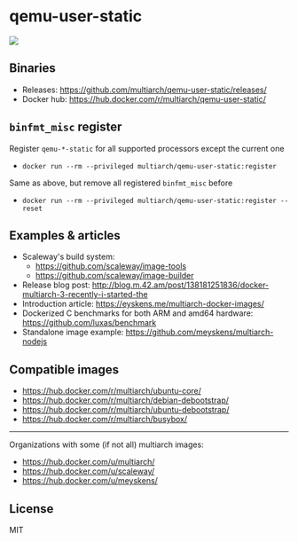 # qemu-user-static

![](https://raw.githubusercontent.com/multiarch/dockerfile/master/logo.jpg)

## Binaries

* Releases: https://github.com/multiarch/qemu-user-static/releases/
* Docker hub: https://hub.docker.com/r/multiarch/qemu-user-static/

## `binfmt_misc` register

Register `qemu-*-static` for all supported processors except the current one

* `docker run --rm --privileged multiarch/qemu-user-static:register`

Same as above, but remove all registered `binfmt_misc` before

* `docker run --rm --privileged multiarch/qemu-user-static:register --reset`

## Examples & articles

* Scaleway's build system:
  * https://github.com/scaleway/image-tools
  * https://github.com/scaleway/image-builder
* Release blog post: http://blog.m.42.am/post/138181251836/docker-multiarch-3-recently-i-started-the
* Introduction article: https://eyskens.me/multiarch-docker-images/
* Dockerized C benchmarks for both ARM and amd64 hardware: https://github.com/luxas/benchmark
* Standalone image example: https://github.com/meyskens/multiarch-nodejs

## Compatible images

* https://hub.docker.com/r/multiarch/ubuntu-core/
* https://hub.docker.com/r/multiarch/debian-debootstrap/
* https://hub.docker.com/r/multiarch/ubuntu-debootstrap/
* https://hub.docker.com/r/multiarch/busybox/

---

Organizations with some (if not all) multiarch images:

* https://hub.docker.com/u/multiarch/
* https://hub.docker.com/u/scaleway/
* https://hub.docker.com/u/meyskens/

## License

MIT
